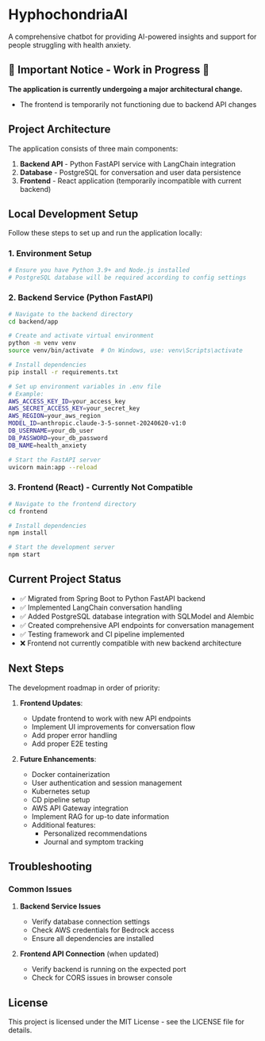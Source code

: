 # HyphochondriaAI

A comprehensive chatbot for providing AI-powered insights and support for people struggling with health anxiety.

## 🚨 Important Notice - Work in Progress 🚨

**The application is currently undergoing a major architectural change.**

- The frontend is temporarily not functioning due to backend API changes

## Project Architecture

The application consists of three main components:

1. **Backend API** - Python FastAPI service with LangChain integration
2. **Database** - PostgreSQL for conversation and user data persistence
3. **Frontend** - React application (temporarily incompatible with current backend)

## Local Development Setup

Follow these steps to set up and run the application locally:

### 1. Environment Setup

```bash
# Ensure you have Python 3.9+ and Node.js installed
# PostgreSQL database will be required according to config settings
```

### 2. Backend Service (Python FastAPI)

```bash
# Navigate to the backend directory
cd backend/app

# Create and activate virtual environment
python -m venv venv
source venv/bin/activate  # On Windows, use: venv\Scripts\activate

# Install dependencies
pip install -r requirements.txt

# Set up environment variables in .env file
# Example:
AWS_ACCESS_KEY_ID=your_access_key
AWS_SECRET_ACCESS_KEY=your_secret_key
AWS_REGION=your_aws_region
MODEL_ID=anthropic.claude-3-5-sonnet-20240620-v1:0
DB_USERNAME=your_db_user
DB_PASSWORD=your_db_password
DB_NAME=health_anxiety

# Start the FastAPI server
uvicorn main:app --reload
```

### 3. Frontend (React) - Currently Not Compatible

```bash
# Navigate to the frontend directory
cd frontend

# Install dependencies
npm install

# Start the development server
npm start
```

## Current Project Status

- ✅ Migrated from Spring Boot to Python FastAPI backend
- ✅ Implemented LangChain conversation handling
- ✅ Added PostgreSQL database integration with SQLModel and Alembic
- ✅ Created comprehensive API endpoints for conversation management
- ✅ Testing framework and CI pipeline implemented
- ❌ Frontend not currently compatible with new backend architecture

## Next Steps

The  development roadmap in order of priority:

1. **Frontend Updates**:
   - Update frontend to work with new API endpoints
   - Implement UI improvements for conversation flow
   - Add proper error handling
   - Add proper E2E testing 

2. **Future Enhancements**:
   - Docker containerization
   - User authentication and session management
   - Kubernetes setup
   - CD pipeline setup
   - AWS API Gateway integration
   - Implement RAG for up-to date information
   - Additional features:
     * Personalized recommendations
     * Journal and symptom tracking

## Troubleshooting

### Common Issues

1. **Backend Service Issues**
   * Verify database connection settings
   * Check AWS credentials for Bedrock access
   * Ensure all dependencies are installed

2. **Frontend API Connection** (when updated)
   * Verify backend is running on the expected port
   * Check for CORS issues in browser console

## License

This project is licensed under the MIT License - see the LICENSE file for details.
